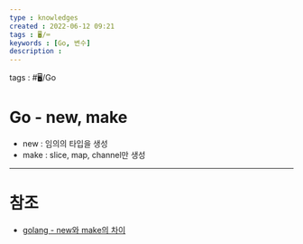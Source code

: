 ```yaml
---
type : knowledges
created : 2022-06-12 09:21
tags : 🖥️/⌨️
keywords : [Go, 변수]
description : 
---
```


tags : #🖥️/Go 

# Go - new, make
- new : 임의의 타입을 생성
- make : slice, map, channel만 생성

---

# 참조
- [golang - new와 make의 차이](https://jacking75.github.io/go_new-make/)